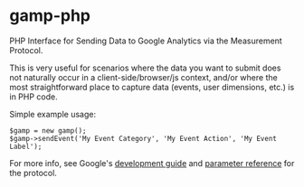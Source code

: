 gamp-php
========

PHP Interface for Sending Data to Google Analytics via the Measurement Protocol. 

This is very useful for scenarios where the data you want to submit does not naturally occur in a client-side/browser/js context, and/or where the most straightforward place to capture data (events, user dimensions, etc.) is in PHP code.

Simple example usage:

    $gamp = new gamp();
    $gamp->sendEvent('My Event Category', 'My Event Action', 'My Event Label');

For more info, see Google's [development guide](https://developers.google.com/analytics/devguides/collection/protocol/v1/devguide) and [parameter reference](https://developers.google.com/analytics/devguides/collection/protocol/v1/parameters) for the protocol.
